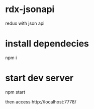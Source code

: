 # rdx-jsonapi
redux with json api

# install dependecies

npm i

# start dev server

npm start

then access http://localhost:7778/
